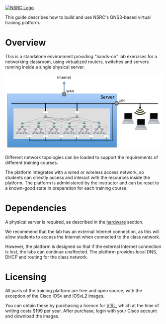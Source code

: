 [![NSRC Logo](https://nsrc.org/sites/default/files/xnsrc-main-logo-transparent.png.pagespeed.ic.2CqLfgBW6V.webp)](https://nsrc.org/)

This guide describes how to build and use NSRC's GNS3-based virtual training platform.

# Overview

This is a standalone environment providing "hands-on" lab exercises for a
networking classroom, using virtualized routers, switches and servers
running inside a single physical server.

![Class Server](class-server.png)

Different network topologies can be loaded to support the requirements of
different training courses.

The platform integrates with a wired or wireless access network, so students
can directly access and interact with the resources inside the platform. 
The platform is administered by the instructor and can be reset to a
known-good state in preparation for each training course.

# Dependencies

A physical server is required, as described in the [hardware](hardware/)
section.

We recommend that the lab has an external Internet connection, as this will
allow students to access the Internet when connected to the class network.

However, the platform is designed so that if the external Internet connection
is lost, the labs can continue unaffected.  The platform provides local DNS,
DHCP and routing for the class network.

# Licensing

All parts of the training platform are free and open source, with the
exception of the Cisco IOSv and IOSvL2 images.

You can obtain these by purchasing a licence for
[VIRL](http://virl.cisco.com/), which at the time of writing costs $199 per
year.  After purchase, login with your Cisco account and download the images.
